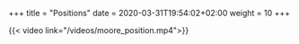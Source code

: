 +++
title = "Positions"
date =  2020-03-31T19:54:02+02:00
weight = 10
+++

{{< video link="/videos/moore_position.mp4">}}